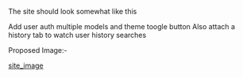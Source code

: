 The site should look somewhat like this

Add user auth multiple models and theme toogle button
Also attach a history tab to watch user history searches


Proposed Image:-
 
 [site_image](/proposal_image.jpg )
